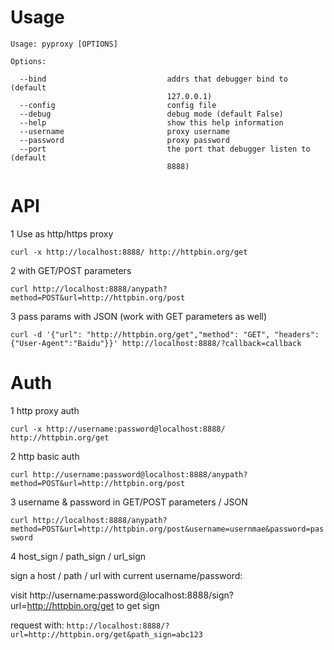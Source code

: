 Usage
=====

```
Usage: pyproxy [OPTIONS]

Options:

  --bind                           addrs that debugger bind to (default
                                   127.0.0.1)
  --config                         config file
  --debug                          debug mode (default False)
  --help                           show this help information
  --username                       proxy username
  --password                       proxy password
  --port                           the port that debugger listen to (default
                                   8888)
```

API
===

1 Use as http/https proxy

`curl -x http://localhost:8888/ http://httpbin.org/get`

2 with GET/POST parameters

`curl http://localhost:8888/anypath?method=POST&url=http://httpbin.org/post`

3 pass params with JSON (work with GET parameters as well)

`curl -d '{"url": "http://httpbin.org/get","method": "GET", "headers": {"User-Agent":"Baidu"}}' http://localhost:8888/?callback=callback`

Auth
====

1 http proxy auth

`curl -x http://username:password@localhost:8888/ http://httpbin.org/get`

2 http basic auth

`curl http://username:password@localhost:8888/anypath?method=POST&url=http://httpbin.org/post`

3 username & password in GET/POST parameters / JSON

`curl http://localhost:8888/anypath?method=POST&url=http://httpbin.org/post&username=usernmae&password=password`

4 host_sign / path_sign / url_sign

sign a host / path / url with current username/password:

visit http://username:password@localhost:8888/sign?url=http://httpbin.org/get to get sign

request with: `http://localhost:8888/?url=http://httpbin.org/get&path_sign=abc123`
